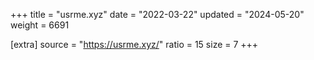 +++
title = "usrme.xyz"
date = "2022-03-22"
updated = "2024-05-20"
weight = 6691

[extra]
source = "https://usrme.xyz/"
ratio = 15
size = 7
+++
